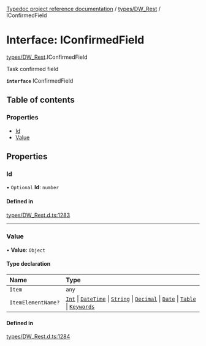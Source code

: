 [Typedoc project reference documentation](../README.md) / [types/DW_Rest](../modules/types_dw_rest.md) / IConfirmedField

# Interface: IConfirmedField

[types/DW_Rest](../modules/types_dw_rest.md).IConfirmedField

Task confirmed field

**`interface`** IConfirmedField

## Table of contents

### Properties

- [Id](types_dw_rest.iconfirmedfield.md#id)
- [Value](types_dw_rest.iconfirmedfield.md#value)

## Properties

### Id

• `Optional` **Id**: `number`

#### Defined in

[types/DW_Rest.d.ts:1283](https://github.com/DocuWare/REST-Sample-TS/blob/beb3ada/src/types/DW_Rest.d.ts#L1283)

___

### Value

• **Value**: `Object`

#### Type declaration

| Name | Type |
| :------ | :------ |
| `Item` | `any` |
| `ItemElementName?` | [`Int`](../enums/types_dw_rest.itemchoicetype.md#int) \| [`DateTime`](../enums/types_dw_rest.itemchoicetype.md#datetime) \| [`String`](../enums/types_dw_rest.itemchoicetype.md#string) \| [`Decimal`](../enums/types_dw_rest.itemchoicetype.md#decimal) \| [`Date`](../enums/types_dw_rest.itemchoicetype.md#date) \| [`Table`](../enums/types_dw_rest.itemchoicetype.md#table) \| [`Keywords`](../enums/types_dw_rest.itemchoicetype.md#keywords) |

#### Defined in

[types/DW_Rest.d.ts:1284](https://github.com/DocuWare/REST-Sample-TS/blob/beb3ada/src/types/DW_Rest.d.ts#L1284)
